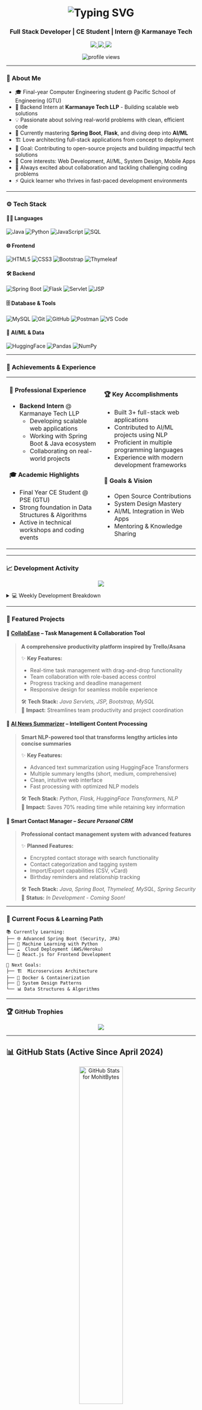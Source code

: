 <h1 align="center">
  <img src="https://readme-typing-svg.demolab.com?font=Fira+Code&pause=1000&color=0EF7FF&center=true&vCenter=true&width=435&lines=Hi+%F0%9F%91%8B%2C+I'm+Mohit+Parmar;Full+Stack+Developer+%7C+CE+Student;Intern+%40+Karmanaye+Tech" alt="Typing SVG" />
</h1>

<h3 align="center">Full Stack Developer | CE Student | Intern @ Karmanaye Tech</h3>

<p align="center">
  <a href="https://www.linkedin.com/in/mohitparmar23/" target="_blank">
    <img src="https://img.shields.io/badge/LinkedIn-blue?style=for-the-badge&logo=linkedin" />
  </a>
  <a href="https://github.com/MohitBytes" target="_blank">
    <img src="https://img.shields.io/badge/GitHub-MohitBytes-black?style=for-the-badge&logo=github" />
  </a>
  <a href="https://mohitbytes.vercel.app" target="_blank">
    <img src="https://img.shields.io/badge/Portfolio-Visit-green?style=for-the-badge" />
  </a>
</p>

<p align="center">
  <img src="https://komarev.com/ghpvc/?username=MohitBytes&label=Profile%20Views&color=0e75b6&style=for-the-badge" alt="profile views" />
</p>

---

### 🧠 About Me

- 🎓 Final-year Computer Engineering student @ Pacific School of Engineering (GTU)  
- 💼 Backend Intern at **Karmanaye Tech LLP** - Building scalable web solutions  
- 💡 Passionate about solving real-world problems with clean, efficient code  
- 🌱 Currently mastering **Spring Boot**, **Flask**, and diving deep into **AI/ML**  
- 🏗️ Love architecting full-stack applications from concept to deployment  
- 🎯 Goal: Contributing to open-source projects and building impactful tech solutions  
- 🧠 Core interests: Web Development, AI/ML, System Design, Mobile Apps  
- 🤝 Always excited about collaboration and tackling challenging coding problems  
- ⚡ Quick learner who thrives in fast-paced development environments  

---

### ⚙️ Tech Stack

#### 👨‍💻 Languages  
![Java](https://img.shields.io/badge/Java-ED8B00?style=flat-square&logo=java&logoColor=white)
![Python](https://img.shields.io/badge/Python-3776AB?style=flat-square&logo=python&logoColor=white)
![JavaScript](https://img.shields.io/badge/JavaScript-F7DF1E?style=flat-square&logo=javascript&logoColor=black)
![SQL](https://img.shields.io/badge/SQL-CC2927?style=flat-square&logo=microsoft-sql-server&logoColor=white)

#### 🌐 Frontend  
![HTML5](https://img.shields.io/badge/HTML5-E34F26?style=flat-square&logo=html5&logoColor=white)
![CSS3](https://img.shields.io/badge/CSS3-1572B6?style=flat-square&logo=css3&logoColor=white)
![Bootstrap](https://img.shields.io/badge/Bootstrap-563D7C?style=flat-square&logo=bootstrap&logoColor=white)
![Thymeleaf](https://img.shields.io/badge/Thymeleaf-005F0F?style=flat-square&logo=thymeleaf&logoColor=white)

#### 🛠 Backend  
![Spring Boot](https://img.shields.io/badge/Spring_Boot-6DB33F?style=flat-square&logo=spring-boot&logoColor=white)
![Flask](https://img.shields.io/badge/Flask-000000?style=flat-square&logo=flask&logoColor=white)
![Servlet](https://img.shields.io/badge/Java_Servlets-orange?style=flat-square)
![JSP](https://img.shields.io/badge/JSP-blueviolet?style=flat-square)

#### 🗄️ Database & Tools  
![MySQL](https://img.shields.io/badge/MySQL-005C84?style=flat-square&logo=mysql&logoColor=white)
![Git](https://img.shields.io/badge/Git-F05032?style=flat-square&logo=git&logoColor=white)
![GitHub](https://img.shields.io/badge/GitHub-181717?style=flat-square&logo=github&logoColor=white)
![Postman](https://img.shields.io/badge/Postman-FF6C37?style=flat-square&logo=postman&logoColor=white)
![VS Code](https://img.shields.io/badge/VS_Code-007ACC?style=flat-square&logo=visual-studio-code&logoColor=white)

#### 🤖 AI/ML & Data  
![HuggingFace](https://img.shields.io/badge/🤗_Transformers-FFCA28?style=flat-square)
![Pandas](https://img.shields.io/badge/Pandas-150458?style=flat-square&logo=pandas&logoColor=white)
![NumPy](https://img.shields.io/badge/NumPy-013243?style=flat-square&logo=numpy&logoColor=white)

---

### 🌟 Achievements & Experience

<table>
<tr>
<td width="50%">

#### 💼 Professional Experience
- **Backend Intern** @ Karmanaye Tech LLP
  - Developing scalable web applications
  - Working with Spring Boot & Java ecosystem
  - Collaborating on real-world projects

#### 🎓 Academic Highlights  
- Final Year CE Student @ PSE (GTU)
- Strong foundation in Data Structures & Algorithms
- Active in technical workshops and coding events

</td>
<td width="50%">

#### 🏆 Key Accomplishments
- Built 3+ full-stack web applications
- Contributed to AI/ML projects using NLP
- Proficient in multiple programming languages
- Experience with modern development frameworks

#### 🎯 Goals & Vision
- Open Source Contributions
- System Design Mastery  
- AI/ML Integration in Web Apps
- Mentoring & Knowledge Sharing

</td>
</tr>
</table>

---

### 📈 Development Activity

<p align="center">
  <img src="https://github-readme-activity-graph.vercel.app/graph?username=MohitBytes&theme=tokyo-night&hide_border=true&area=true" />
</p>

<details>
  <summary>💻 Weekly Development Breakdown</summary>
  
  ```text
  💼 Work Focus Areas:
  Java          ████████████████░░░░░   75%
  Python        ████████████░░░░░░░░░   60%
  Web Dev       ██████████████░░░░░░░   70%
  AI/ML         ████████░░░░░░░░░░░░░   40%
  ```
</details>

---

### 🚀 Featured Projects

#### 📌 [CollabEase](https://github.com/MohitBytes/CollabEase.git) – Task Management & Collaboration Tool  
> **A comprehensive productivity platform inspired by Trello/Asana**
> 
> ✨ **Key Features:**
> - Real-time task management with drag-and-drop functionality
> - Team collaboration with role-based access control
> - Progress tracking and deadline management
> - Responsive design for seamless mobile experience
> 
> 🛠 **Tech Stack:** *Java Servlets, JSP, Bootstrap, MySQL*  
> 🎯 **Impact:** Streamlines team productivity and project coordination

#### 📰 [AI News Summarizer](https://github.com/MohitBytes/AI-NEWS-SUMMARIZER.git) – Intelligent Content Processing
> **Smart NLP-powered tool that transforms lengthy articles into concise summaries**
> 
> ✨ **Key Features:**
> - Advanced text summarization using HuggingFace Transformers
> - Multiple summary lengths (short, medium, comprehensive)
> - Clean, intuitive web interface
> - Fast processing with optimized NLP models
> 
> 🛠 **Tech Stack:** *Python, Flask, HuggingFace Transformers, NLP*  
> 🎯 **Impact:** Saves 70% reading time while retaining key information

#### 📇 Smart Contact Manager – *Secure Personal CRM*
> **Professional contact management system with advanced features**
> 
> ✨ **Planned Features:**
> - Encrypted contact storage with search functionality
> - Contact categorization and tagging system
> - Import/Export capabilities (CSV, vCard)
> - Birthday reminders and relationship tracking
> 
> 🛠 **Tech Stack:** *Java, Spring Boot, Thymeleaf, MySQL, Spring Security*  
> 📍 **Status:** *In Development - Coming Soon!*

---

### 🎯 Current Focus & Learning Path

```
📚 Currently Learning:
├── 🌐 Advanced Spring Boot (Security, JPA)
├── 🤖 Machine Learning with Python
├── ☁️  Cloud Deployment (AWS/Heroku)
└── 📱 React.js for Frontend Development

🔮 Next Goals:
├── 🏗️  Microservices Architecture
├── 🐳 Docker & Containerization  
├── 🚀 System Design Patterns
└── 📊 Data Structures & Algorithms
```

---

### 🏆 GitHub Trophies

<p align="center">
  <img src="https://github-profile-trophy.vercel.app/?username=MohitBytes&theme=algolia&no-frame=true&row=1" />
</p>

---

## 📊 GitHub Stats (Active Since April 2024)

<p align="center">
  <img width="48%" 
       src="https://github-readme-stats.vercel.app/api?username=MohitBytes&show_icons=true&theme=tokyonight&count_private=true&hide=prs&hide_border=true&custom_title=GitHub Stats (2024-Present)" 
       alt="GitHub Stats for MohitBytes" />
  
  <img width="48%" 
       src="https://streak-stats.demolab.com?user=MohitBytes&theme=tokyonight&hide_border=true&date_format=M%20j%5B%2C%20Y%5D" 
       alt="GitHub Streak for MohitBytes" />
</p>

<p align="center">
  <img width="48%" 
       src="https://github-readme-stats.vercel.app/api/top-langs/?username=MohitBytes&layout=compact&theme=tokyonight&hide_border=true" 
       alt="Top Languages used by MohitBytes" />
</p>

> 🟢 *Actively contributing since **April 2024** — building real-world solutions one repo at a time.*

---

### 📬 Let's Connect & Collaborate

<p align="center">
  <a href="mailto:mohitparmar1218@gmail.com">
    <img src="https://img.shields.io/badge/📧_Email-mohitparmar1218@gmail.com-D14836?style=for-the-badge&logo=gmail&logoColor=white" />
  </a>
</p>

<p align="center">
  <a href="https://www.linkedin.com/in/mohitparmar23/">
    <img src="https://img.shields.io/badge/LinkedIn-Connect-0077B5?style=for-the-badge&logo=linkedin&logoColor=white" />
  </a>
  <a href="https://mohitbytes.vercel.app">
    <img src="https://img.shields.io/badge/Portfolio-Visit-00C851?style=for-the-badge&logo=vercel&logoColor=white" />
  </a>
</p>

#### 🤝 Open to:
- 💼 **Internship & Job Opportunities** in Full Stack Development
- 🚀 **Collaboration** on Open Source Projects
- 🎓 **Mentoring** fellow Computer Engineering students
- 💡 **Freelance Projects** - Web Development & AI Solutions
- 🏆 **Hackathons & Coding Competitions**

#### 📍 Availability:
- 🌟 **Current Status:** Open to new opportunities
- ⏰ **Response Time:** Usually within 24 hours
- 🌍 **Location:** Gujarat, India (Open to remote work)

---

### 💡 Fun Facts & Philosophy

> 🎯 **"Code is poetry written for machines, but read by humans"**

- 🧩 I believe in building **practical solutions**, not just pretty UIs
- ☕ Fueled by chai and driven by clean code principles  
- 🌱 Learning something new every day - currently exploring system design patterns
- 🎮 When I’m away from code, you’ll usually find me exploring new technologies or working on video editing projects
- 🤖 Dream project: Building an AI assistant that helps students with programming concepts

<p align="center">
  <img src="https://quotes-github-readme.vercel.app/api?type=horizontal&theme=tokyonight" />
</p>

---

<p align="center">
  <img src="https://capsule-render.vercel.app/api?type=waving&color=gradient&height=100&section=footer&text=Let's%20Build%20Something%20Amazing%20Together!&fontSize=16&fontColor=white&animation=twinkling" />
</p>

